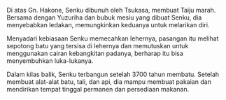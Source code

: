 

Di atas Gn. Hakone, Senku dibunuh oleh Tsukasa, membuat Taiju marah. Bersama dengan Yuzuriha dan bubuk mesiu yang dibuat Senku, dia menyebabkan ledakan, memungkinkan keduanya untuk melarikan diri.

Menyadari kebiasaan Senku memecahkan lehernya, pasangan itu melihat sepotong batu yang tersisa di lehernya dan memutuskan untuk menggunakan cairan kebangkitan padanya, berharap itu bisa menyembuhkan luka-lukanya.

Dalam kilas balik, Senku terbangun setelah 3700 tahun membatu. Setelah membuat alat-alat batu, tali, dan api, dia mampu membuat pakaian dan mendirikan tempat tinggal permanen dan persediaan makanan.
